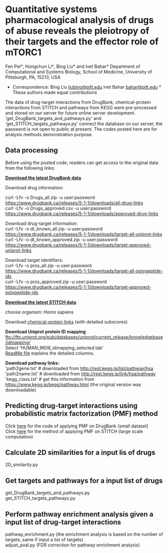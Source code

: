 # Quantitative systems pharmacological analysis of drugs of abuse reveals the pleiotropy of their targets and the effector role of mTORC1 
Fen Pei†, Hongchun Li†, Bing Liu* and Ivet Bahar*
Department of Computational and Systems Biology, School of Medicine, University of Pittsburgh, PA, 15213, USA
* Correspondence: 
Bing Liu liubing@pitt.edu 
Ivet Bahar bahar@pitt.edu
† These authors made equal contributions

The data of drug-target interactions from DrugBank, chemical-protein interactions from STITCH and pathways from KEGG were pre-processed and stored on our server for future online server development. 'get_DrugBank_targets_and_pathways.py' and 'get_STITCH_targets_pathways.py' connect the database on our server, the password is not open to public at present. The codes posted here are for analysis methods demonstration purpose.

## Data processing
Before using the posted code, readers can get access to the original data from the following links:

**[Download the latest DrugBank data](https://www.drugbank.ca/releases/latest#external-links)**  

Download drug information:     	

curl -Lfv -o Drugs_all.zip -u user:password https://www.drugbank.ca/releases/5-1-1/downloads/all-drug-links  
curl -Lfv -o Drugs_approved.csv -u user:password https://www.drugbank.ca/releases/5-1-1/downloads/approved-drug-links  

Download drug-target information:  
curl -Lfv -o dt_known_all.zip -u user:password https://www.drugbank.ca/releases/5-1-1/downloads/target-all-uniprot-links  
curl -Lfv -o dt_known_approved.zip -u user:password https://www.drugbank.ca/releases/5-1-1/downloads/target-approved-uniprot-links  

Download target identifiers:  
curl -Lfv -o pros_all.zip -u user:password https://www.drugbank.ca/releases/5-1-1/downloads/target-all-polypeptide-ids  
curl -Lfv -o pros_approved.zip -u user:password https://www.drugbank.ca/releases/5-1-1/downloads/target-approved-polypeptide-ids  

**[Download the latest STITCH data](http://stitch.embl.de/cgi/download.pl?UserId=PDvH3yDVUJM3&sessionId=FyYYPkIIkZKS)**  

choose organism: Homo sapiens  

Download [chemical-protein links](http://stitch.embl.de/download/protein_chemical.links.detailed.v5.0/9606.protein_chemical.links.detailed.v5.0.tsv.gz) (with detailed subscores)
	
**Download Uniprot protein ID mapping**   ftp://ftp.uniprot.org/pub/databases/uniprot/current_release/knowledgebase/idmapping/   
Select 'HUMAN_9606_idmapping_selected.tab'  
[ReadMe file](ftp://ftp.uniprot.org/pub/databases/uniprot/current_release/knowledgebase/idmapping/README) explains the detailed columns.  

**Download pathway links:**  
'path2gene.txt' # downloaded from http://rest.kegg.jp/list/pathway/hsa  
'path2name.txt' # downloaded from http://rest.kegg.jp/link/hsa/pathway  
'kegg_class.txt' # get this information from https://www.kegg.jp/kegg/pathway.html (the original version was downloadable)  

## Predicting drug-target interactions using probabilistic matrix factorization (PMF) method  

Click [here](http://balestra1.csb.pitt.edu/static/balestraweb.zip) for the code of applying PMF on DrugBank (small dataset)   
Click [here](http://bickson.blogspot.com/2012/12/collaborative-filtering-with-graphchi.html) for the method of applying PMF on STITCH (large scale computation)   

## Calculate 2D similarities for a input lis of drugs

2D_similarity.py  

## Get targets and pathways for a input list of drugs  

get_DrugBank_targets_and_pathways.py    
get_STITCH_targets_pathways.py    

## Perform pathway enrichment analysis given a input list of drug-target interactions

pathway_enrichment.py (the enrichment analysis is based on the number of targets, same if input a list of targets)  
adjust_pval.py (FDR correction for pathway enrichment analysis)  


